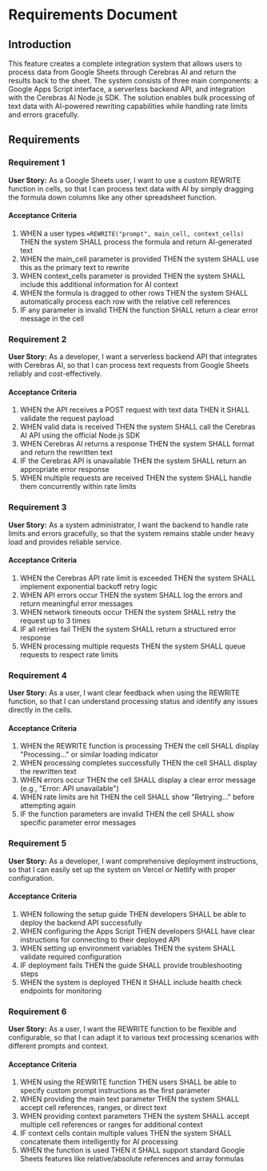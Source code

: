 # Requirements Document

## Introduction

This feature creates a complete integration system that allows users to process data from Google Sheets through Cerebras AI and return the results back to the sheet. The system consists of three main components: a Google Apps Script interface, a serverless backend API, and integration with the Cerebras AI Node.js SDK. The solution enables bulk processing of text data with AI-powered rewriting capabilities while handling rate limits and errors gracefully.

## Requirements

### Requirement 1

**User Story:** As a Google Sheets user, I want to use a custom REWRITE function in cells, so that I can process text data with AI by simply dragging the formula down columns like any other spreadsheet function.

#### Acceptance Criteria

1. WHEN a user types `=REWRITE("prompt", main_cell, context_cells)` THEN the system SHALL process the formula and return AI-generated text
2. WHEN the main_cell parameter is provided THEN the system SHALL use this as the primary text to rewrite
3. WHEN context_cells parameter is provided THEN the system SHALL include this additional information for AI context
4. WHEN the formula is dragged to other rows THEN the system SHALL automatically process each row with the relative cell references
5. IF any parameter is invalid THEN the function SHALL return a clear error message in the cell

### Requirement 2

**User Story:** As a developer, I want a serverless backend API that integrates with Cerebras AI, so that I can process text requests from Google Sheets reliably and cost-effectively.

#### Acceptance Criteria

1. WHEN the API receives a POST request with text data THEN it SHALL validate the request payload
2. WHEN valid data is received THEN the system SHALL call the Cerebras AI API using the official Node.js SDK
3. WHEN Cerebras AI returns a response THEN the system SHALL format and return the rewritten text
4. IF the Cerebras API is unavailable THEN the system SHALL return an appropriate error response
5. WHEN multiple requests are received THEN the system SHALL handle them concurrently within rate limits

### Requirement 3

**User Story:** As a system administrator, I want the backend to handle rate limits and errors gracefully, so that the system remains stable under heavy load and provides reliable service.

#### Acceptance Criteria

1. WHEN the Cerebras API rate limit is exceeded THEN the system SHALL implement exponential backoff retry logic
2. WHEN API errors occur THEN the system SHALL log the errors and return meaningful error messages
3. WHEN network timeouts occur THEN the system SHALL retry the request up to 3 times
4. IF all retries fail THEN the system SHALL return a structured error response
5. WHEN processing multiple requests THEN the system SHALL queue requests to respect rate limits

### Requirement 4

**User Story:** As a user, I want clear feedback when using the REWRITE function, so that I can understand processing status and identify any issues directly in the cells.

#### Acceptance Criteria

1. WHEN the REWRITE function is processing THEN the cell SHALL display "Processing..." or similar loading indicator
2. WHEN processing completes successfully THEN the cell SHALL display the rewritten text
3. WHEN errors occur THEN the cell SHALL display a clear error message (e.g., "Error: API unavailable")
4. WHEN rate limits are hit THEN the cell SHALL show "Retrying..." before attempting again
5. IF the function parameters are invalid THEN the cell SHALL show specific parameter error messages

### Requirement 5

**User Story:** As a developer, I want comprehensive deployment instructions, so that I can easily set up the system on Vercel or Netlify with proper configuration.

#### Acceptance Criteria

1. WHEN following the setup guide THEN developers SHALL be able to deploy the backend API successfully
2. WHEN configuring the Apps Script THEN developers SHALL have clear instructions for connecting to their deployed API
3. WHEN setting up environment variables THEN the system SHALL validate required configuration
4. IF deployment fails THEN the guide SHALL provide troubleshooting steps
5. WHEN the system is deployed THEN it SHALL include health check endpoints for monitoring

### Requirement 6

**User Story:** As a user, I want the REWRITE function to be flexible and configurable, so that I can adapt it to various text processing scenarios with different prompts and context.

#### Acceptance Criteria

1. WHEN using the REWRITE function THEN users SHALL be able to specify custom prompt instructions as the first parameter
2. WHEN providing the main text parameter THEN the system SHALL accept cell references, ranges, or direct text
3. WHEN providing context parameters THEN the system SHALL accept multiple cell references or ranges for additional context
4. IF context cells contain multiple values THEN the system SHALL concatenate them intelligently for AI processing
5. WHEN the function is used THEN it SHALL support standard Google Sheets features like relative/absolute references and array formulas